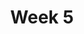 ---
title: Week 5 
published_at: 2024-04-4
snippet: Investigating readings on Glitch Art
disable_html_sanitization: true
---